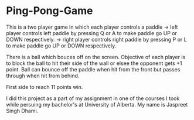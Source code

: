 # Ping-Pong-Game

This is a two player game in which each player controls a paddle
-> left player controls left paddle by pressing Q or A to make paddle go UP or DOWN respectively.
-> right player controls right paddle by pressing P or L to make paddle go UP or DOWN respectively.

There is a ball which bouces off on the screen. 
Objective of each player is to block the ball to hit their side of the wall or elsee the opponent gets +1 point.
Ball can bounce off the paddle when hit from the front but passes through when hit from behind.

First side to reach 11 points win.


I did this project as a part of my assignment in one of the courses I took while persuing my bachelor's at University of Alberta.
My name is Jaspreet Singh Dhami.
